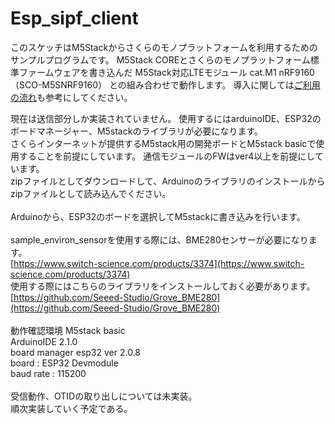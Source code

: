 # Esp_sipf_client

このスケッチはM5Stackからさくらのモノプラットフォームを利用するためのサンプルプログラムです。
M5Stack COREとさくらのモノプラットフォーム標準ファームウェアを書き込んだ M5Stack対応LTEモジュール cat.M1 nRF9160（SCO-M5SNRF9160） との組み合わせで動作します。
導入に関しては[ご利用の流れ](https://manual.sakura.ad.jp/cloud/iotpf-beta/getting-started/gs-scom5snrf9160-beta.html)も参考にしてください。

現在は送信部分しか実装されていません。
使用するにはarduinoIDE、ESP32のボードマネージャー、M5stackのライブラリが必要になります。<br>
さくらインターネットが提供するM5stack用の開発ボードとM5stack basicで使用することを前提にしています。
通信モジュールのFWはver4以上を前提にしています。
<br>
zipファイルとしてダウンロードして、Arduinoのライブラリのインストールからzipファイルとして読み込んでください。<br>
<br>
Arduinoから、ESP32のボードを選択してM5stackに書き込みを行います。<br>
<br>
sample_environ_sensorを使用する際には、BME280センサーが必要になります。<br>
[https://www.switch-science.com/products/3374](https://www.switch-science.com/products/3374)<br>
使用する際にはこちらのライブラリをインストールしておく必要があります。<br>
[https://github.com/Seeed-Studio/Grove_BME280](https://github.com/Seeed-Studio/Grove_BME280)<br>
<br>
動作確認環境
M5stack basic<br>
ArduinoIDE 2.1.0<br>
board manager esp32 ver 2.0.8<br>
board : ESP32 Devmodule<br>
baud rate : 115200<br>
<br>
受信動作、OTIDの取り出しについては未実装。<br>
順次実装していく予定である。
